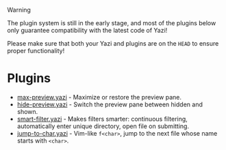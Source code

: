 > [!WARNING]
> The plugin system is still in the early stage, and most of the plugins below only guarantee compatibility with the latest code of Yazi!
>
> Please make sure that both your Yazi and plugins are on the `HEAD` to ensure proper functionality!

# Plugins

- [max-preview.yazi](max-preview.yazi) - Maximize or restore the preview pane.
- [hide-preview.yazi](hide-preview.yazi) - Switch the preview pane between hidden and shown.
- [smart-filter.yazi](smart-filter.yazi) - Makes filters smarter: continuous filtering, automatically enter unique directory, open file on submitting.
- [jump-to-char.yazi](jump-to-char.yazi) - Vim-like `f<char>`, jump to the next file whose name starts with `<char>`.
